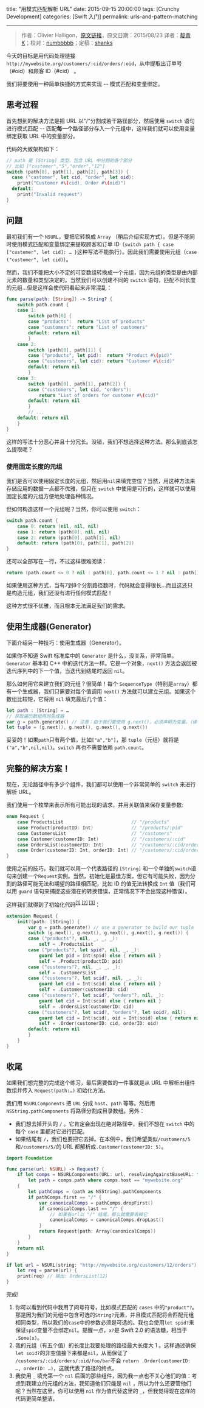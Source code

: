 title: "用模式匹配解析 URL"
date: 2015-09-15 20:00:00
tags: [Crunchy Development]
categories: [Swift 入门]
permalink: urls-and-pattern-matching

---
> 作者：Olivier Halligon，[原文链接](http://alisoftware.github.io/swift/pattern-matching/2015/08/23/urls-and-pattern-matching/)，原文日期：2015/08/23
> 译者：[靛青K](http://www.dianqk.org/)；校对：[numbbbbb](https://github.com/numbbbbb)；定稿：[shanks](http://codebuild.me/)
  









今天的目标是用代码处理链接 `http://mywebsite.org/customers/:cid/orders/:oid`，从中提取出订单号（#oid）和顾客 ID（#cid） 。  

我们将要使用一种简单快捷的方式来实现 -- 模式匹配和变量绑定。 

<!--more-->   

## 思考过程

首先想到的解决方法是把 URL 以"/"分割成若干路径部分，然后使用 `switch` 语句进行模式匹配 -- 匹配**每一个**路径部分存入一个元组中，这样我们就可以使用变量绑定获取 URL 中的变量部分。   

代码的大致架构如下：    

```swift
// path 是 [String] 类型，包含 URL 中分割的各个部分
// 比如 ["customer","5","order","12"]
switch (path[0], path[1], path[2], path[3]) {
  case ("customer", let cid, "order", let oid):
    print("Customer #\(cid), Order #\(oid)")
  default:
    print("Invalid request")
}
```    

## 问题

最初我们有一个 `NSURL`，要把它转换成 `Array` （稍后介绍实现方式）。但是不能同时使用模式匹配和变量绑定来提取顾客和订单 ID（`switch path { case ["customer", let cid]: … }`这种写法不能执行）。因此我们需要使用元组（`case ("customer", let cid)`）。

然而，我们不能把大小不定的可变数组转换成一个元组，因为元组的类型是由内部元素的数量和类型决定的。当然我们可以创建不同的 `switch` 语句，匹配不同长度的元组…但是这样会使代码看起来非常混乱：   

```swift
func parse(path: [String]) -> String? {
    switch path.count {
    case 1:
        switch path[0] {
        case "products":  return "List of products"
        case "customers": return "List of customers"
        default: return nil
        }
    case 2:
        switch (path[0], path[1]) {
        case ("products", let pid):  return "Product #\(pid)"
        case ("customers", let cid): return "Customer #\(cid)"
        default: return nil
        }
    case 3:
        switch (path[0], path[1], path[2]) {
        case ("customers", let cid, "orders"):
            return "List of orders for customer #\(cid)"
        default: return nil
        }
        // ...
    default: return nil
    }
}
```    

这样的写法十分恶心并且十分冗长。没错，我们不想选择这种方法。那么到底该怎么提取呢？   

### 使用固定长度的元组   

我们是否可以使用固定长度的元组，然后用`nil`来填充空位？当然，用这种方法来存储应用的数据一点都不优雅，但只在 `switch` 中使用是可行的，这样就可以使用固定长度的元组方便地处理各种情况。   

但如何构造这样一个元组呢？当然，你可以使用 `switch`：    

```swift
switch path.count {
    case 0: return (nil, nil, nil)
    case 1: return (path[0], nil, nil)
    case 2: return (path[0], path[1], nil)
    default: return (path[0], path[1], path[2])
}
```   

还可以全部写在一行，不过这样很难阅读：   

```swift
return (path.count <= 0 ? nil : path[0], path.count <= 1 ? nil : path[1], path.count <= 2 ? nil : path[2], …)
```   

如果使用这种方式，当有7到8个分割路径数时，代码就会变得很长…而且这还只是构造元组，我们还没有进行任何模式匹配！   

这种方式很不优雅，而且根本无法满足我们的需求。   

## 使用生成器(Generator)  

下面介绍另一种技巧：使用生成器（Generator）。

如果你不知道 Swift 标准库中的 `Generator` 是什么，没关系，非常简单。`Generator` 基本和 C++ 中的迭代方法一样。它是一个对象，`next()` 方法会返回被迭代序列中的下一个值，当迭代到结尾时返回 `nil`。   

那么如何用它来建立我们的元组？很简单！每个 `SequenceType`（特别是`array`）都有一个生成器，我们只需要对每个值调用 `next()` 方法就可以建立元组。如果这个数组比较短，它将用 `nil` 填充最后几个值：    

```swift
let path : [String] = …
// 获取遍历数组用的生成器
var g = path.generate() // 注意：由于我们要使用 g.next()，必须声明为变量。（译者注：因为每次调用 g 都会绑定到下一个值）
let tuple = (g.next(), g.next(), g.next(), g.next())
```   

妥妥的！如果`path`只有两个值，比如`["a","b"]`，那 `tuple`（元组）就将是`("a","b",nil,nil)`。`switch` 再也不需要依赖 `path.count`。

## 完整的解决方案！   

现在，无论路径中有多少个组件，我们都可以使用一个非常简单的 `switch` 来进行解析 URL。

我们使用一个枚举来表示所有可能出现的请求，并用关联值来保存变量参数:    

```Swift
enum Request {
    case ProductsList                         // "/products"
    case Product(productID: Int)              // "/products/:pid"
    case CustomersList                        // "/customers"
    case Customer(customerID: Int)            // "/customers/:cid"
    case OrdersList(customerID: Int)          // "/customers/:cid/orders"
    case Order(customerID: Int, orderID: Int) // "/customers/:cid/orders/:oid"
}
```    

使用之前的技巧，我们就可以用一个代表路径的 `[String]` 和一个单独的`switch`语句来创建一个`Request`实例。当然，初始化是最佳方案，但它有可能失败，因为分割的路径可能无法和期望的路径相匹配，比如 ID 的值无法转换成 `Int` 值（我们可以用 `guard` 语句来捕捉这些潜在的转换错误，正常情况下不会出现这种错误）。    

这样我们就得到了初始化代码<sup>[[1]](#fn1) [[2]](#fn2) [[3]](#fn3)</sup>：    

```swift
extension Request {
    init?(path: [String]) {
        var g = path.generate() // use a generator to build our tuple
        switch (g.next(), g.next(), g.next(), g.next(), g.next()) {
        case ("products"?, nil, _, _, _):
            self = .ProductsList
        case ("products"?, let spid?, nil, _, _):
            guard let pid = Int(spid) else { return nil }
            self = .Product(productID: pid)
        case ("customers"?, nil, _, _, _):
            self = .CustomersList
        case ("customers"?, let scid?, nil, _, _):
            guard let cid = Int(scid) else { return nil }
            self = .Customer(customerID: cid)
        case ("customers"?, let scid?, "orders"?, nil, _):
            guard let cid = Int(scid) else { return nil }
            self = .OrdersList(customerID: cid)
        case ("customers"?, let scid?, "orders"?, let soid?, nil):
            guard let cid = Int(scid), oid = Int(soid) else { return nil }
            self = .Order(customerID: cid, orderID: oid)
        default: return nil
        }
    }
}
```     

## 收尾   

如果我们想完整的完成这个练习，最后需要做的一件事就是从 URL 
中解析出组件数组并传入 `Request(path:…)` 初始化方法。    

我们用 `NSURLComponents` 把 `URL` 分成 `host`、`path` 等等。然后用 `NSString.pathComponents` 将路径分割成目录数组。另外：   

* 我们想去掉开头的 `/` 。它肯定会出现在绝对路径中，我们不想在 `switch` 中的每个 `case` 里都对它进行匹配。
* 如果结尾有 `/`，我们也要把它去掉。在本例中，我们希望类似`/customers/5`和`/customers/5/`的 URL 都解析成`.Customer(customerID: 5)`。

```swift
import Foundation

func parse(url: NSURL) -> Request? {
    if let comps = NSURLComponents(URL: url, resolvingAgainstBaseURL: false),
        let path = comps.path where comps.host == "mywebsite.org"
    {
        let pathComps = (path as NSString).pathComponents
        if pathComps.first == "/" {
            var canonicalComps = pathComps.dropFirst()
            if canonicalComps.last == "/" {
                // 如果有url以 "/" 结尾，那么就需要丢掉它
                canonicalComps = canonicalComps.dropLast()
            }
            return Request(path: Array(canonicalComps))
        }
    }
    return nil
}

if let url = NSURL(string: "http://mywebsite.org/customers/12/orders"),
    let req = parse(url) {
    print(req) // 输出: OrdersList(12)
}
```    

完成!


<a name="fn1"></a>
1. 你可以看到代码中我用了问号符号，比如模式匹配的 `cases` 中的`"product"?`。那是因为我们的元组中包含可选的`String?`元素，并且模式匹配将会匹配元组相同类型，所以我们的`case`中的参数必须是可选的。我也会使用`let spid?`来保证`spid`变量不会绑定`nil`。提醒一点，`x?`是 Swift 2.0 的语法糖，相当于 `.Some(x)`。        
<a name="fn2"></a>
2. 我的元组（有五个值）的长度比我要处理的路径最大长度大 1 。这样通过确保`let soid?`的非空值接下来都是`nil`，从而保证了 `/customers/:cid/orders/:oid/foo/bar`不会 `return .Order(customerID: …, orderID: …)`，这就代表了路径的终点。         
<a name="fn3"></a>
3. 我使用 `_` 填充第一个 `nil` 后面的那些组件，因为我一点也不关心他们的值：考虑到我建立的元组的方法，我知道他们只能是 `nil` ，所以为什么还要管他们呢？当然在这里，你可以使用 `nil` 作为值代替这里的 `_`，但我觉得现在这样的代码更简单整洁。      